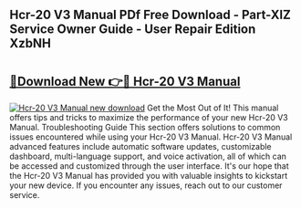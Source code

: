 ## Hcr-20 V3 Manual PDf Free Download - Part-XlZ Service Owner Guide - User Repair Edition XzbNH

# <h2><a href="http://bc43860.oget.top/?id=Hcr-20+V3+Manual">🔗Download New 👉🔴 Hcr-20 V3 Manual</a></h2>

[![Hcr-20 V3 Manual new download](https://i.imgur.com/5g1atiW.png)](http://bc43860.oget.top/?id=Hcr-20+V3+Manual)
Get the Most Out of It! This manual offers tips and tricks to maximize the performance of your new Hcr-20 V3 Manual. Troubleshooting Guide This section offers solutions to common issues encountered while using your Hcr-20 V3 Manual. Hcr-20 V3 Manual advanced features include automatic software updates, customizable dashboard, multi-language support, and voice activation, all of which can be accessed and customized through the user interface. It's our hope that the Hcr-20 V3 Manual has provided you with valuable insights to kickstart your new device. If you encounter any issues, reach out to our customer service.
